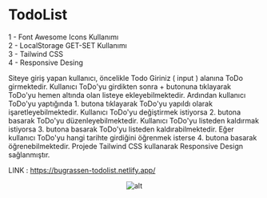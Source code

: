 # TodoList
1 - Font Awesome Icons Kullanımı  
2 - LocalStorage GET-SET Kullanımı  
3 - Tailwind CSS   
4 - Responsive Desing

Siteye giriş yapan kullanıcı,    öncelikle Todo Giriniz ( input ) alanına ToDo girmektedir. Kullanıcı ToDo'yu girdikten sonra + butonuna tıklayarak ToDo'yu hemen altında olan listeye ekleyebilmektedir. Ardından kullanıcı ToDo'yu yaptığında 1. butona tıklayarak ToDo'yu yapıldı olarak işaretleyebilmektedir. Kullanıcı ToDo'yu değiştirmek istiyorsa 2. butona basarak ToDo'yu düzenleyebilmektedir. Kullanıcı ToDo'yu listeden kaldırmak istiyorsa 3. butona basarak ToDo'yu listeden kaldırabilmektedir. Eğer kullanıcı ToDo'yu hangi tarihte girdiğini öğrenmek isterse 4. butona basarak öğrenebilmektedir. Projede Tailwind CSS kullanarak Responsive Design sağlanmıştır.   
  
LINK : https://bugrassen-todolist.netlify.app/

<div align="center">
    <img src="https://www.resimupload.org/images/2023/08/15/Ekran-Alintisi.md.png" alt="alt" style="max-width: 100%; height: auto;">
</div>


